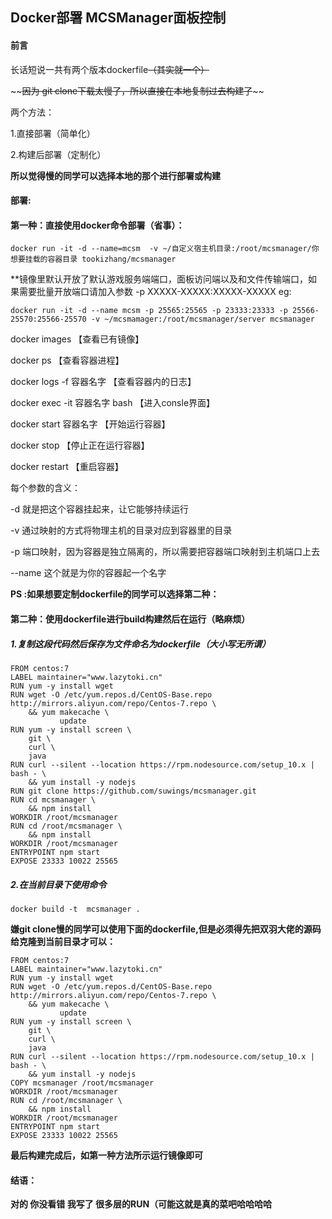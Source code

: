 ## Docker部署 MCSManager面板控制




#### 前言

长话短说一共有两个版本dockerfile~~（其实就一个）~~

\~~~~因为 git clone下载太慢了，所以直接在本地复制过去构建了~~~~

两个方法：

1.直接部署（简单化）

2.构建后部署（定制化）



**所以觉得慢的同学可以选择本地的那个进行部署或构建**

#### 部署:

####  第一种：直接使用docker命令部署（省事）：

```shell
docker run -it -d --name=mcsm  -v ~/自定义宿主机目录:/root/mcsmanager/你想要挂载的容器目录 tookizhang/mcsmanager
```
**镜像里默认开放了默认游戏服务端端口，面板访问端以及和文件传输端口，如果需要批量开放端口请加入参数 -p XXXXX-XXXXX:XXXXX-XXXXX 
eg:
```shell
docker run -it -d --name mcsm -p 25565:25565 -p 23333:23333 -p 25566-25570:25566-25570 -v ~/mcsmamager:/root/mcsmanager/server mcsmanager
```




docker images 【查看已有镜像】

docker ps 【查看容器进程】

docker logs -f 容器名字 【查看容器内的日志】

docker exec -it 容器名字 bash 【进入consle界面】

docker start 容器名字 【开始运行容器】

docker stop 【停止正在运行容器】

docker restart 【重启容器】



每个参数的含义：

-d 就是把这个容器挂起来，让它能够持续运行

-v 通过映射的方式将物理主机的目录对应到容器里的目录

-p 端口映射，因为容器是独立隔离的，所以需要把容器端口映射到主机端口上去

--name 这个就是为你的容器起一个名字



**PS :如果想要定制dockerfile的同学可以选择第二种：**

####  第二种：使用dockerfile进行build构建然后在运行（略麻烦）

##### 1.复制这段代码然后保存为文件命名为dockerfile（大小写无所谓）

```
FROM centos:7
LABEL maintainer="www.lazytoki.cn"
RUN yum -y install wget
RUN wget -O /etc/yum.repos.d/CentOS-Base.repo http://mirrors.aliyun.com/repo/Centos-7.repo \
    && yum makecache \
           update
RUN yum -y install screen \
    git \
    curl \
    java
RUN curl --silent --location https://rpm.nodesource.com/setup_10.x | bash - \
    && yum install -y nodejs
RUN git clone https://github.com/suwings/mcsmanager.git
RUN cd mcsmanager \
    && npm install
WORKDIR /root/mcsmanager
RUN cd /root/mcsmanager \
    && npm install
WORKDIR /root/mcsmanager
ENTRYPOINT npm start
EXPOSE 23333 10022 25565
```

##### 2.在当前目录下使用命令
```shell
docker build -t  mcsmanager .
```

**嫌git clone慢的同学可以使用下面的dockerfile,但是必须得先把双羽大佬的源码给克隆到当前目录才可以：**

```
FROM centos:7
LABEL maintainer="www.lazytoki.cn"
RUN yum -y install wget
RUN wget -O /etc/yum.repos.d/CentOS-Base.repo http://mirrors.aliyun.com/repo/Centos-7.repo \
    && yum makecache \
           update
RUN yum -y install screen \
    git \
    curl \
    java
RUN curl --silent --location https://rpm.nodesource.com/setup_10.x | bash - \
    && yum install -y nodejs
COPY mcsmanager /root/mcsmanager 
WORKDIR /root/mcsmanager
RUN cd /root/mcsmanager \
    && npm install
WORKDIR /root/mcsmanager
ENTRYPOINT npm start
EXPOSE 23333 10022 25565
```

**最后构建完成后，如第一种方法所示运行镜像即可**



#### 结语：

**对的 你没看错 我写了 很多层的RUN（可能这就是真的菜吧哈哈哈哈**
